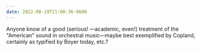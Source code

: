 ```yaml
---
date: 2022-08-19T21:00:36-0600
---
```


Anyone know of a good (serious! —academic, even!) treatment of the "American" sound in orchestral music—maybe best exemplified by Copland, certainly as typified by Boyer today, etc.?